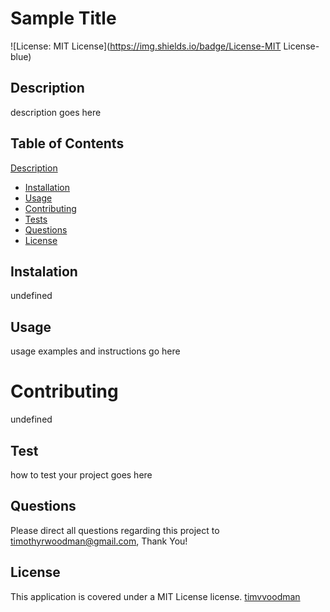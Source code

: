 # Sample Title
![License: MIT License](https://img.shields.io/badge/License-MIT License-blue)
## Description
description goes here
## Table of Contents
[Description](#Description)  
* [Installation](#Installation)  
* [Usage](#Usage)  
* [Contributing](#Contributing)  
* [Tests](#Tests)  
* [Questions](#Questions)  
* [License](#License)
## Instalation
undefined 
## Usage
usage examples and instructions go here 
# Contributing
undefined
## Test
how to test your project goes here
## Questions
Please direct all questions regarding this project to timothyrwoodman@gmail.com, Thank You!
## License 
This application is covered under a MIT License license.
[timvvoodman](https://github.com/undefined)
